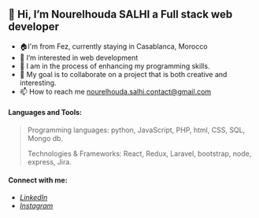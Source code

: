 ## 👋 Hi, I’m Nourelhouda SALHI a Full stack web developer

- 🏠I'm from Fez, currently staying in Casablanca, Morocco
- 👀 I’m interested in web development
- 🌱 I am in the process of enhancing my programming skills.
- 💞️ My goal is to collaborate on a project that is both creative and interesting.
- 📫 How to reach me <nourelhouda.salhi.contact@gmail.com>

#### Languages and Tools:

>Programming languages: python, JavaScript, PHP, html, CSS, SQL, Mongo db.
>
>Technologies & Frameworks: React, Redux, Laravel, bootstrap, node, express, Jira.

#### Connect with me:

 - *[LinkedIn](https://www.linkedin.com/in/nourelhouda-salhi-072b282a7/)*
 - *[Instagram](https://www.instagram.com/noorelhoouda/)*


<!---
NourCodeBase/NourCodeBase is a ✨ special ✨ repository because its `README.md` (this file) appears on your GitHub profile.
You can click the Preview link to take a look at your changes.
--->

